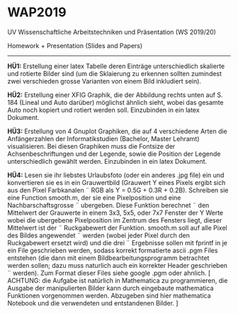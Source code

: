 # WAP2019
UV Wissenschaftliche Arbeitstechniken und Präsentation (WS 2019/20)

Homework + Presentation (Slides and Papers)

---

**HÜ1:** Erstellung einer latex Tabelle deren Einträge unterschiedlich skalierte und rotierte Bilder sind (um die Sklaierung zu erkennen sollten zumindest zwei verschieden grosse Varianten von einem Bild inkludiert sein).

**HÜ2:** Erstellung einer XFIG Graphik, die der Abbildung rechts unten auf S. 184 (Lineal und Auto darüber) möglichst ähnlich sieht, wobei das gesamte Auto noch kopiert und rotiert werden soll. Einzubinden in ein latex Dokument.

**HÜ3:** Erstellung von 4 Gnuplot Graphiken, die auf 4 verschiedene Arten die Anfängerzahlen der Informatikstudien (Bachelor, Master Lehramt) visualisieren. Bei diesen Graphiken muss die Fontsize der Achsenbeschriftungen und der Legende, sowie die Position der Legende unterschiedlich gewählt werden. Einzubinden in ein latex Dokument.

**HÜ4:** Lesen sie ihr liebstes Urlaubsfoto (oder ein anderes .jpg file) ein und konvertieren sie
es in ein Grauwertbild (Grauwert Y eines Pixels ergibt sich aus den Pixel Farbkanalen ¨
RGB als Y = 0.5G + 0.3R + 0.2B). Schreiben sie eine Function smooth.m, der sie eine
Pixelposition und eine Nachbarschaftsgrosse ¨ ubergeben. Diese Funktion berechnet ¨
den Mittelwert der Grauwerte in einem 3x3, 5x5, oder 7x7 Fenster der Y Werte wobei
die ubergebene Pixelposition im Zentrum des Fensters liegt, dieser Mittelwert ist der ¨
Ruckgabewert der Funktion. smooth.m soll auf alle Pixel des Bildes angewendet ¨
werden (wobei jeder Pixel durch den Ruckgabewert ersetzt wird) und die drei ¨
Ergebnisse sollen mit fprintf in je ein File geschrieben werden, sodass korrekt
formatierte ascii .pgm Files entstehen (die dann mit einem Bildbearbeitungsprogramm
betrachtet werden sollen; dazu muss naturlich auch ein korrekter Header geschrieben ¨
werden). Zum Format dieser Files siehe google .pgm oder ahnlich.
[ ACHTUNG: die Aufgabe ist natürlich in Mathematica zu programmieren, die Ausgabe der manipulierten Bilder kann durch eingebaute mathematica Funktionen vorgenommen werden. Abzugeben sind hier mathematica Notebook und die verwendeten und entstandenen Bilder. ]
